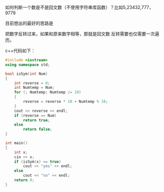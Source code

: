 
如何判断一个数是不是回文数（不使用字符串库函数）？比如5,23432,777，9779

目前想出的最好的思路是

把数字反转过来，如果和原来数字相等，那就是回文数
反转需要也仅需要一次遍历。

c++代码如下：


```CPP
#include <iostream>
using namespace std;

bool isSym(int Num)
{
    int reverse = 0;
    int Numtemp = Num;
    for (; Numtemp; Numtemp /= 10)
    {
        reverse = reverse * 10 + Numtemp % 10;
    }
    cout << reverse << endl;
    if (reverse == Num)
        return true;
    else
        return false;
}

int main()
{
    int x;
    cin >> x;
    if (isSym(x) == true)
        cout << "yes" << endl;
    else
        cout << "no" << endl;
    return 0;
}
```
